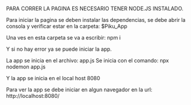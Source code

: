 PARA CORRER LA PAGINA ES NECESARIO TENER NODE.JS INSTALADO.

Para iniciar la pagina se deben instalar las dependencias, se debe abrir la consola y verificar estar en la carpeta:
$Piku_App

Una ves en esta carpeta se va a escribir: 
npm i

Y si no hay error ya se puede iniciar la app.

La app se inicia en el archivo: app.js
Se inicia con el comando:
npx nodemon app.js

Y la app se inicia en el local host 8080

Para ver la app se debe iniciar en algun navegador en la url:
http://localhost:8080/